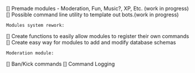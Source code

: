  [] Premade modules - Moderation, Fun, Music?, XP, Etc. (work in progress)
 [] Possible command line utility to template out bots.(work in progress)

    Modules system rework:
 [] Create functions to easily allow modules to register their own commands
 [] Create easy way for modules to add and modify database schemas

    Moderation module:
 [] Ban/Kick commands
 [] Command Logging